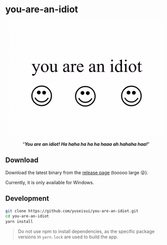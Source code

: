 # you-are-an-idiot

<div align="center">
  <img src="src/renderer/assets/you-are-an-idiot.gif" alt="you are an idiot">
  <p><q><i><b>You are an idiot! Ha haha ha ha ha haaa ah hahaha haa!</b></i></q></p>
</div>

## Download

Download the latest binary from the [release page](https://github.com/yuseisui/you-are-an-idiot/releases/latest) (tooooo large 😜).

Currently, it is only available for Windows.

## Development

```bash
git clone https://github.com/yuseisui/you-are-an-idiot.git
cd you-are-an-idiot
yarn install
```

> Do not use npm to install dependencies, as the specific package versions in `yarn.lock` are used to build the app.
